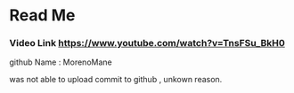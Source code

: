 # Read Me

### Video Link https://www.youtube.com/watch?v=TnsFSu_BkH0

github Name : MorenoMane

was not able to upload commit to github , unkown reason.